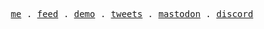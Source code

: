<p align="center">
  <samp>
    <a href="https://adydetra.my.id">me</a> .
    <a href="https://adydetra.my.id/feed">feed</a> .
    <a href="https://adydetra.my.id/demo">demo</a> .
    <a href="https://twitter.com/adydetra">tweets</a> .
    <a href="https://mastodon.social/@adityawarman">mastodon</a> .
    <a href="https://discord.gg/WzpazrK9NT">discord</a>
  </samp>
</p>

<!--

[personal]: https://adityawarman.vercel.app
[twitter]: https://www.twitter.com/adydetra
[mastodon]: https://mastodon.social/@adityawarman
[gmail]: mailto:devdewa123.sp@gmail.com

**Talking about Personal Stuffs:**

- <img src="https://github.com/Gapur/Gapur/blob/main/assets/developer.gif?raw=true" width="21" />&nbsp;&nbsp; I’m currently working on something cool
- <img src="https://github.com/Gapur/Gapur/blob/main/assets/message.gif?raw=true" width="21" />&nbsp;&nbsp; Ask me about anything, I am happy to help
- <img src="https://github.com/Gapur/Gapur/blob/main/assets/letterbox.gif?raw=true" width="21" />&nbsp;&nbsp; How to reach me: [here!][gmail]
- <img src="https://github.com/Gapur/Gapur/blob/main/assets/lightning.gif?raw=true" width="21" />&nbsp;&nbsp; I’m currently learning vue & nuxt

</br>

📈 **My GitHub Stats:**

<p align="center">
 <img src="https://github-readme-stats.anuraghazra1.vercel.app/api/top-langs/?username=adydetra&theme=nord&hide_border=true&layout=compact&langs_count=20&card_width=800px&exclude_repo=decorative-plant,e-commerce-lsp,portfolio,averroes,maritime-explore" alt="Stats" />
</p>

<div align="center">
 
 [![Static Badge](https://img.shields.io/badge/-Twitter-000000?style=flat&logo=X&logoColor=white)][twitter]
 [![Static Badge](https://img.shields.io/badge/-Mastodon-6364FF?style=flat&logo=Mastodon&logoColor=white)][mastodon]
 [![Static Badge](https://img.shields.io/badge/Website-1d2128?style=flat&logo=google-chrome&logoColor=white)][personal]
 
</div>

<div align="center">
  <img src="https://komarev.com/ghpvc/?username=adydetra&style=flat-square&color=blue" alt="Profile View"/>
</div>

-->

